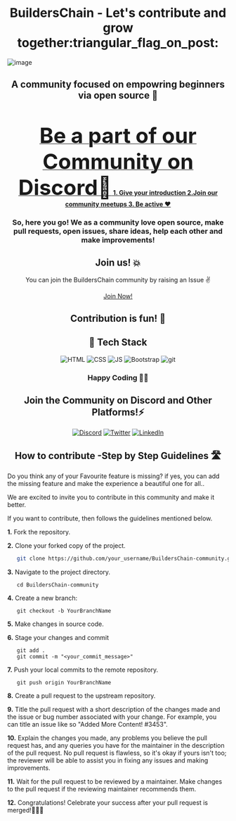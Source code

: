 <h1 align="center"> BuildersChain - Let's contribute and grow together:triangular_flag_on_post:  </h1>

![image](https://user-images.githubusercontent.com/91731654/217775506-04f83499-0c16-4a0a-b77a-b9c3a6c2571c.jpeg)

<h2 align="center">A community focused on empowring beginners via open source 🎉</h2>
<br>
<p align="center">
<b><a href="https://discord.gg/s5vVzsY6" target="_blank">
<font size="67"> Be a part of our Community on Discord🚀</font>
1. Give your introduction
2.Join our community meetups
3. Be active ❤️
</a>
</b>
</p>

<h3 align="center">So, here you go! We as a community love open source, make pull requests, open issues, share ideas, help each other and make improvements!</h3>

<div align = "center">
<span><h2 align="center">Join us! 💥</h2>
<p>You can join the BuildersChain community by raising an Issue ✌</p>
<a href="https://github.com/BuildersChain/Support/issues/new?assignees=&labels=invite+me+to+the+organisation&template=invitation.yml&title=Please+invite+me+to+the+GitHub+Community+Organization">Join Now!</a></span>
 </div>


<h2 align="center"> Contribution is fun! 🧡</h2>

<h2 align="center"> 🤖 Tech Stack </h2>
<div align="center">
<img alt="HTML" src="https://img.shields.io/badge/html5%20-%23E34F26.svg?&style=for-the-badge&logo=html5&logoColor=white"/> 
<img alt="CSS" src="https://img.shields.io/badge/css3%20-%231572B6.svg?&style=for-the-badge&logo=css3&logoColor=white"/>
<img alt="JS" src="https://img.shields.io/badge/javascript%20-%23323330.svg?&style=for-the-badge&logo=javascript&logoColor=%23F7DF1E"/>
<img alt="Bootstrap" src="https://img.shields.io/badge/bootstrap-%23563D7C.svg?style=for-the-badge&logo=bootstrap&logoColor=white"/>
  <img alt="git" src="https://img.shields.io/badge/git-%23563D7C.svg?style=for-the-badge&logo=git&logoColor=orange%22" />
	</div>
  
  <h3 align="center"> Happy Coding 👨‍💻 </h3>

<div align = "center">
<span> <h2>Join the Community on Discord and Other Platforms!⚡</h2>
<a  href="https://discord.gg/s5vVzsY6"><img alt=" Discord" src="https://img.shields.io/badge/Discord-7289DA?style=for-the-badge&logo=discord&logoColor=white"></a>
<a  href="https://twitter.com/builderschain"><img alt="Twitter" src="https://img.shields.io/badge/Twitter-2CA5E0?style=for-the-badge&logo=twitter&logoColor=white"></a>
<a  href="" target="_blank"><img alt="LinkedIn" src="https://img.shields.io/badge/linkedin%20-%230077B5.svg?&style=for-the-badge&logo=linkedin&logoColor=white" /></a></span>
 </div>

<h2 align="center">How to contribute -Step by Step Guidelines 🛣️ </h2>

Do you think any of your Favourite feature is missing? if yes, you can add the missing feature and make the experience a beautiful one for all..

We are excited to invite you to contribute in this community and make it better.

If you want to contribute, then follows the guidelines mentioned below.

**1.**  Fork the repository.

**2.**  Clone your forked copy of the project.

```bash
   git clone https://github.com/your_username/BuildersChain-community.git
```

**3.** Navigate to the project directory.
```
   cd BuildersChain-community
```

**4.** Create a new branch:
```
   git checkout -b YourBranchName
```

**5.** Make changes in source code.

**6.** Stage your changes and commit

```
   git add .
   git commit -m "<your_commit_message>"
```

**7.** Push your local commits to the remote repository.

```
   git push origin YourBranchName
```

**8.** Create a pull request to the upstream repository.

**9.** Title the pull request with a short description of the changes made and the issue or bug number associated with your change. For example, you can title an issue like so "Added More Content! #3453".

**10.** Explain the changes you made, any problems you believe the pull request has, and any queries you have for the maintainer in the description of the pull request. No pull request is flawless, so it's okay if yours isn't too; the reviewer will be able to assist you in fixing any issues and making improvements.

**11.** Wait for the pull request to be reviewed by a maintainer. Make changes to the pull request if the reviewing maintainer recommends them.

**12.** Congratulations! Celebrate your success after your pull request is merged!💜😁🚀


